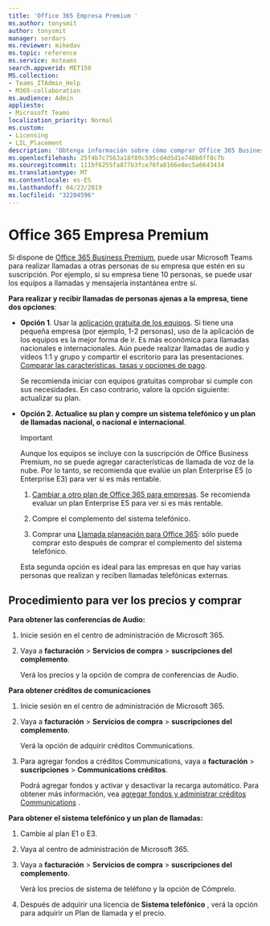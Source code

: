 ```yaml
---
title: 'Office 365 Empresa Premium '
ms.author: tonysmit
author: tonysmit
manager: serdars
ms.reviewer: mikedav
ms.topic: reference
ms.service: msteams
search.appverid: MET150
MS.collection:
- Teams_ITAdmin_Help
- M365-collaboration
ms.audience: Admin
appliesto:
- Microsoft Teams
localization_priority: Normal
ms.custom:
- Licensing
- LIL_Placement
description: 'Obtenga información sobre cómo comprar Office 365 Business Premium planes, características y licencias adicionales. '
ms.openlocfilehash: 25f4b7c7563a18f89c595cd4d5d1e748b6ff8c7b
ms.sourcegitcommit: 111bf6255fa877b3fce70fa8166e8ec5a6643434
ms.translationtype: MT
ms.contentlocale: es-ES
ms.lasthandoff: 04/23/2019
ms.locfileid: "32204596"
---
```

# <a name="office-365-business-premium"></a>Office 365 Empresa Premium

Si dispone de [Office 365 Business Premium](https://products.office.com/en/business/office-365-business-premium), puede usar Microsoft Teams para realizar llamadas a otras personas de su empresa que estén en su suscripción. Por ejemplo, si su empresa tiene 10 personas, se puede usar los equipos a llamadas y mensajería instantánea entre sí.

**Para realizar y recibir llamadas de personas ajenas a la empresa, tiene dos opciones**:

- **Opción 1**. Usar la [aplicación gratuita de los equipos](https://products.office.com/microsoft-teams/free). Si tiene una pequeña empresa (por ejemplo, 1-2 personas), uso de la aplicación de los equipos es la mejor forma de ir. Es más económica para llamadas nacionales e internacionales. Aún puede realizar llamadas de audio y vídeos 1:1 y grupo y compartir el escritorio para las presentaciones. [Comparar las características, tasas y opciones de pago](https://products.office.com/microsoft-teams/free).

     Se recomienda iniciar con equipos gratuitas comprobar si cumple con sus necesidades. En caso contrario, valore la opción siguiente: actualizar su plan.

- **Opción 2. Actualice su plan y compre un sistema telefónico y un plan de llamadas nacional, o nacional e internacional**.

    > [!Important]
    > Aunque los equipos se incluye con la suscripción de Office Business Premium, no se puede agregar características de llamada de voz de la nube. Por lo tanto, se recomienda que evalúe un plan Enterprise E5 (o Enterprise E3) para ver si es más rentable.

    1. [Cambiar a otro plan de Office 365 para empresas](https://support.office.com/article/73318661-8f33-478b-bcc7-fb8d69dbb22a). Se recomienda evaluar un plan Enterprise E5 para ver si es más rentable.

    2. Compre el complemento del sistema telefónico.
    
    3. Comprar una [Llamada planeación para Office 365](../calling-plans-for-office-365.md): sólo puede comprar esto después de comprar el complemento del sistema telefónico.
    
    Esta segunda opción es ideal para las empresas en que hay varias personas que realizan y reciben llamadas telefónicas externas.

## <a name="how-to-see-prices-and-buy"></a>Procedimiento para ver los precios y comprar
<a name="bkmk_buypremium"> </a>

 **Para obtener las conferencias de Audio:**

1. Inicie sesión en el centro de administración de Microsoft 365.

2. Vaya a **facturación** > **Servicios de compra** > **suscripciones del complemento**.

   Verá los precios y la opción de compra de conferencias de Audio.

**Para obtener créditos de comunicaciones**

1. Inicie sesión en el centro de administración de Microsoft 365.

2. Vaya a **facturación** > **Servicios de compra** > **suscripciones del complemento**.

   Verá la opción de adquirir créditos Communications.

3. Para agregar fondos a créditos Communications, vaya a **facturación** > **suscripciones** > **Communications créditos**.

    Podrá agregar fondos y activar y desactivar la recarga automático. Para obtener más información, vea [agregar fondos y administrar créditos Communications](../add-funds-and-manage-communications-credits.md) . 


**Para obtener el sistema telefónico y un plan de llamadas:**

1. Cambie al plan E1 o E3.

2. Vaya al centro de administración de Microsoft 365.

3. Vaya a **facturación** > **Servicios de compra** > **suscripciones del complemento**.

    Verá los precios de sistema de teléfono y la opción de Cómprelo.

4. Después de adquirir una licencia de **Sistema telefónico** , verá la opción para adquirir un Plan de llamada y el precio.